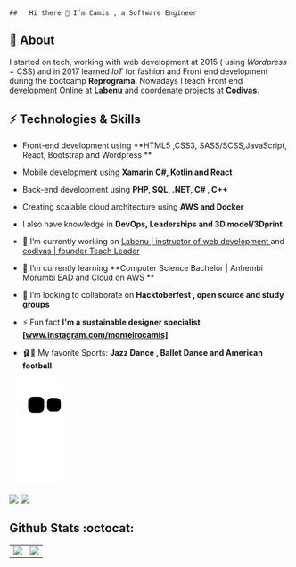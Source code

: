     
    ##   Hi there 👋 I´m Camis , a Software Engineer




## 🖖 About
I started on tech, working with web development at 2015 ( using *Wordpress* + CSS) and in 2017 learned *IoT* for fashion and Front end development during the bootcamp **Reprograma**. Nowadays I teach Front end development Online at **Labenu** and coordenate projects at **Codivas**.

## ⚡ Technologies & Skills
- Front-end development using **HTML5 ,CSS3,  SASS/SCSS,JavaScript, React, Bootstrap and Wordpress **
- Mobile development using **Xamarin C#,  Kotlin and React**
- Back-end development using **PHP, SQL, .NET, C# , C++**
- Creating scalable cloud architecture using **AWS and Docker**
- I also have knowledge in **DevOps, Leaderships and 3D model/3Dprint**

- 🔭 I’m currently working on [ Labenu | instructor of web development ](https://www.labenu.com.br/) and [ codivas | founder Teach Leader ](https://www.codivas.com.br/)

- 🌱 I’m currently learning **Computer Science Bachelor | Anhembi Morumbi EAD and Cloud on AWS **

- 👯 I’m looking to collaborate on **Hacktoberfest , open source and study groups**

- ⚡ Fun fact **I'm a sustainable designer specialist [www.instagram.com/monteirocamis]**

- 🩰🏈 My favorite Sports: **Jazz Dance , Ballet Dance and American football**

 ![Snake animation](https://github.com/monteirocamis/monteirocamis/blob/output/github-contribution-grid-snake.svg)
 
  
<p align="center">

  <a href="https://www.linkedin.com/in/camismchaves/"><img src="https://img.shields.io/badge/-monteirocamis-purple?style=flat&logo=Linkedin&logoColor=white" /></a>
  <a href="mailto:devcamismonteiro@gmail.com"><img src="https://img.shields.io/badge/-devcamismonteiro@gmail.com-c14438?style=flat&logo=Gmail&logoColor=white" /></a>
</p>

## Github Stats :octocat:
<center>
<table>
  <tr>
    <td><img align="left" padding-right="10px" src=https://github-readme-stats.vercel.app/api?username=monteirocamis&show_icons=true ></td>
    <td><img align="left" padding-right="10px" src=https://github-readme-stats.vercel.app/api/top-langs/?username=monteirocamis&show_icons=true&layout=compact></td>
  </tr>  
</table>
</center>
